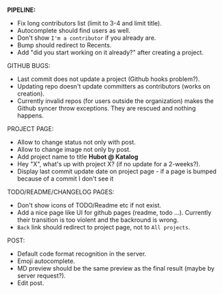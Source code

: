 __PIPELINE:__
 * Fix long contributors list (limit to 3-4 and limit title).
 * Autocomplete should find users as well.
 * Don't show `I'm a contributor` if you already are.
 * Bump should redirect to Recents.
 * Add "did you start working on it already?" after creating a project.

GITHUB BUGS:
 * Last commit does not update a project (Github hooks problem?).
 * Updating repo doesn't update committers as contributors (works on creation).
 * Currently invalid repos (for users outside the organization) makes the Github syncer throw exceptions. They are rescued and nothing happens.

PROJECT PAGE:
 * Allow to change status not only with post.
 * Allow to change image not only by post.
 * Add project name to title **Hubot @ Katalog**
 * Hey "X", what's up with project X? (if no update for a 2-weeks?).
 * Display last commit update date on project page - if a page is bumped because of a commit I don't see it

TODO/README/CHANGELOG PAGES:
 * Don't show icons of TODO/Readme etc if not exist.
 * Add a nice page like UI for github pages (readme, todo ...). Currently their transition is too violent and the backround is wrong.
 * `Back` link should redirect to project page, not to `All projects`.

POST:
   * Default code format recognition in the server.
   * Emoji autocomplete.
   * MD preview should be the same preview as the final result (maybe by server request?).
   * Edit post.
